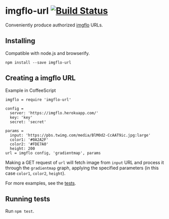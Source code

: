 # imgflo-url [![Build Status](https://travis-ci.org/the-grid/imgflo-url.svg)](https://travis-ci.org/the-grid/imgflo-url)

Conveniently produce authorized [imgflo](https://github.com/jonnor/imgflo) URLs.

## Installing

Compatible with node.js and browserify.

    npm install --save imgflo-url

## Creating a imgflo URL

Example in CoffeeScript

    imgflo = require 'imgflo-url'

    config =
      server: 'https://imgflo.herokuapp.com/'
      key: 'key'
      secret: 'secret'

    params =
      input: 'https://pbs.twimg.com/media/BlM0d2-CcAAT9ic.jpg:large'
      color1: '#0A2A2F'
      color2: '#FDE7A0'
      height: 200
    url = imgflo config, 'gradientmap', params

Making a GET request of `url` will fetch image from `input` URL
and process it through the `gradientmap` graph,
applying the specified parameters (in this case `color1`, `color2`, `height`).

For more examples, see the [tests](./spec/imgflo-url.coffee).

## Running tests
Run `npm test`.
